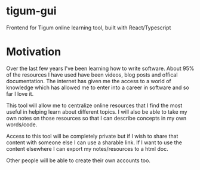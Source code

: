 # tigum-gui
Frontend for Tigum online learning tool, built with React/Typescript


# Motivation
Over the last few years I've been learning how to write software. About 95% of the resources I have used have been videos, blog posts and offical documentation. The internet has given me the access to a world of knowledge which has allowed me to enter into a career in software and so far I love it.

This tool will allow me to centralize online resources that I find the most useful in helping learn about different topics. I will also be able to take my own notes on those resources so that I can describe concepts in my own words/code.

Access to this tool will be completely private but if I wish to share that content with someone else I can use a sharable link. If I want to use the content elsewhere I can export my notes/resources to a html doc.

Other people will be able to create their own accounts too.
